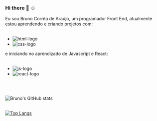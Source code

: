 ### Hi there 👋 :relaxed:

Eu sou Bruno Corrêa de Araújo, um programador Front End, atualmente estou aprendendo e criando projetos com:
<br>
<br>

- <img src="https://img.shields.io/badge/HTML5-E34F26?style=for-the-badge&logo=html5&logoColor=white" alt="html-logo"/>
- <img src="https://img.shields.io/badge/CSS3-1572B6?style=for-the-badge&logo=css3&logoColor=white" alt="css-logo"/>

e iniciando no aprendizado de Javascript e React:
<br>
<br> 
- <img src="https://img.shields.io/badge/JavaScript-F7DF1E?style=for-the-badge&logo=javascript&logoColor=black" alt="js-logo"/>
- <img src="https://img.shields.io/badge/React-20232A?style=for-the-badge&logo=react&logoColor=61DAFB" alt="react-logo"/>

<br>
<br>

![Bruno's GitHub stats](https://github-readme-stats.vercel.app/api?username=Brucaraujo777&show_icons=true&theme=transparent)
<br>
<br>

[![Top Langs](https://github-readme-stats.vercel.app/api/top-langs/?username=Brucaraujo777&show_icons=true&theme=transparent)](https://github.com/anuraghazra/github-readme-stats)
